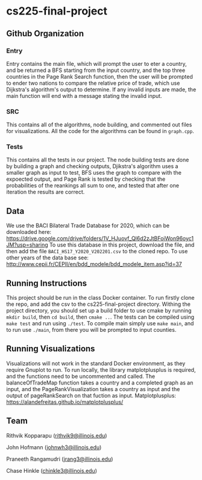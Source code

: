# cs225-final-project


## Github Organization


### Entry

Entry contains the main file, which will prompt the user to eter a country, and be returned a BFS starting from the input country, and the top three countries in the Page Rank Search function, then the user will be prompted to ender two nations to compare the relative price of trade, which use Dijkstra's algorithm's output to determine. If any invalid inputs are made, the main function will end with a message stating the invalid input.

### SRC
This contains all of the algorithms, node building, and commented out files for visualizations. All the code for the algorithms can be found in `graph.cpp`.

### Tests
This contains all the tests in our project. The node building tests are done by building a graph and checking outputs, Djikstra's algorithm uses a smaller graph as input to test, BFS uses the graph to compare with the expoected output, and Page Rank is tested by checking that the probabilities of the reankings all sum to one, and tested that after one iteration the results are correct.

## Data
We use the BACI Bilateral Trade Database for 2020, which can be downloaded here: https://drive.google.com/drive/folders/1V_HJuovf_Ql6d2zJtBFoiWon96oyc1JM?usp=sharing
To use this database in this project, download the file, and then add the file `BACI_HS17_Y2020_V202201.csv` to the cloned repo. To use other years of the data base see: http://www.cepii.fr/CEPII/en/bdd_modele/bdd_modele_item.asp?id=37

## Running Instructions
This project should be run in the class Docker container. To run firstly clone the repo, and add the csv to the cs225-final-project directory. Withing the project directory, you should set up a build folder to use cmake by running `mkdir build`, then `cd build`, then `cmake ..`. The tests can be compiled using `make test` and run using `./test`. To compile main simply use `make main`, and to run use `./main`, from there you will be prompted to input counties.

## Running Visualizations
Visualizations will not work in the standard Docker environment, as they require Gnuplot to run. To run locally, the library matplotplusplus is required, and the functions need to be uncommented and called. The balanceOfTradeMap function takes a country and a completed graph as an input, and the PageRankVisualization takes a country as input and the output of pageRankSearch on that fuction as input. Matplotplusplus: https://alandefreitas.github.io/matplotplusplus/

## Team
Rithvik Kopparapu (rithvik9@illinois.edu) 

John Hofmann (johnwh3@illinois.edu) 

Praneeth Rangamudri (jrang3@illinois.edu) 

Chase Hinkle (chinkle3@illinois.edu) 
